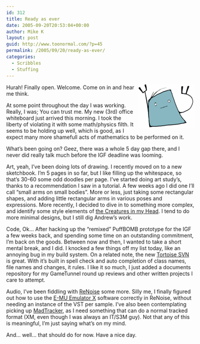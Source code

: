 ```yaml
---
id: 312
title: Ready as ever
date: 2005-09-20T20:53:04+00:00
author: Mike K
layout: post
guid: http://www.toonormal.com/?p=45
permalink: /2005/09/20/ready-as-ever/
categories:
  - Scribbles
  - Stuffing
---
```

<img src='/content/scotchcrotch.gif' alt='Wahtah' align="right" />Hurah! Finally open. Welcome. Come on in and hear me think.

At some point throughout the day I was working. Really, I was; You can trust me. My new (3rd) office whiteboard just arrived this morning. I took the liberty of violating it with some math/physics filth. It seems to be holding up well, which is good, as I expect many more shamefull acts of mathematics to be performed on it.

What&#8217;s been going on? Geez, there was a whole 5 day gap there, and I never did really talk much before the IGF deadline was looming.

Art, yeah, I&#8217;ve been doing lots of drawing. I recently moved on to a new sketchbook. I&#8217;m 5 pages in so far, but I like filling up the whitespace, so that&#8217;s 30-60 some odd doodles per page. I&#8217;ve started doing art study&#8217;s, thanks to a recommendation I saw in a tutorial. A few weeks ago I did one I&#8217;ll call &#8220;small arms on small bodies&#8221;. More or less, just taking some rectangular shapes, and adding little rectangular arms in various poses and expressions. More recently, I decided to dive in to something more complex, and identify some style elements of [the Creatures in my Head](http://www.creaturesinmyhead.com/). I tend to do more minimal designs, but I still dig Andrew&#8217;s work.

Code, Ok&#8230; After hacking up the &#8220;remixed&#8221; PuffBOMB prototype for the IGF a few weeks back, and spending some time on an outstanding commitment, I&#8217;m back on the goods. Between now and then, I wanted to take a short mental break, and I did. I knocked a few things off my list today, like an annoying bug in my build system. On a related note, the new [Tortoise SVN](http://tortoisesvn.tigris.org/) is great. With it&#8217;s built in spell check and auto completion of class names, file names and changes, it rules. I like it so much, I just added a documents repository for my GameTunnel round up reviews and other written projects I care to attempt.

Audio, I&#8217;ve been fiddling with [ReNoise](http://www.renoise.com) some more. Silly me, I finally figured out how to use the [E-MU Emulator X](http://www.emu.com/products/product.asp?category=501&subcategory=168&product=9866) software correctly in ReNoise, without needing an instance of the VST per sample. I&#8217;ve also been contemplating picking up [MadTracker](http://www.madtracker.org), as I need something that can do a normal tracked format (XM, even though I was always an IT/S3M guy). Not that any of this is meaningful, I&#8217;m just saying what&#8217;s on my mind.

And&#8230; well&#8230; that should do for now. Have a nice day.